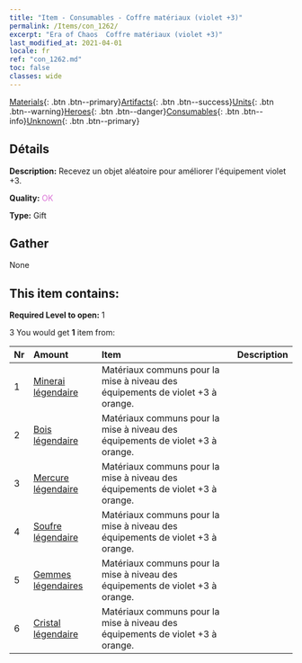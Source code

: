 ```yaml
---
title: "Item - Consumables - Coffre matériaux (violet +3)"
permalink: /Items/con_1262/
excerpt: "Era of Chaos  Coffre matériaux (violet +3)"
last_modified_at: 2021-04-01
locale: fr
ref: "con_1262.md"
toc: false
classes: wide
---
```

 [Materials](/fr/Items/){: .btn .btn--primary}[Artifacts](/fr/Items/Artifacts/){: .btn .btn--success}[Units](/fr/Items/Units/){: .btn .btn--warning}[Heroes](/fr/Items/Heroes/){: .btn .btn--danger}[Consumables](/fr/Items/Consumables/){: .btn .btn--info}[Unknown](/fr/Items/Unknown/){: .btn .btn--primary}

## Détails
 **Description:** Recevez un objet aléatoire pour améliorer l'équipement violet +3.

 **Quality:** <span style="color: #DA70D6">OK</span>

 **Type:** Gift

## Gather

  None

## This item contains:

 **Required Level to open:** 1

 3 You would get **1** item  from:

  | Nr | Amount |     Item    | Description |
  |:---|:-------|:------------|:-----------:|
  | 1 | [Minerai légendaire](/fr/Items/mat_54/) | Matériaux communs pour la mise à niveau des équipements de violet +3 à orange. | 
  | 2 | [Bois légendaire](/fr/Items/mat_55/) | Matériaux communs pour la mise à niveau des équipements de violet +3 à orange. | 
  | 3 | [Mercure légendaire](/fr/Items/mat_56/) | Matériaux communs pour la mise à niveau des équipements de violet +3 à orange. | 
  | 4 | [Soufre légendaire](/fr/Items/mat_57/) | Matériaux communs pour la mise à niveau des équipements de violet +3 à orange. | 
  | 5 | [Gemmes légendaires](/fr/Items/mat_58/) | Matériaux communs pour la mise à niveau des équipements de violet +3 à orange. | 
  | 6 | [Cristal légendaire](/fr/Items/mat_59/) | Matériaux communs pour la mise à niveau des équipements de violet +3 à orange. | 
